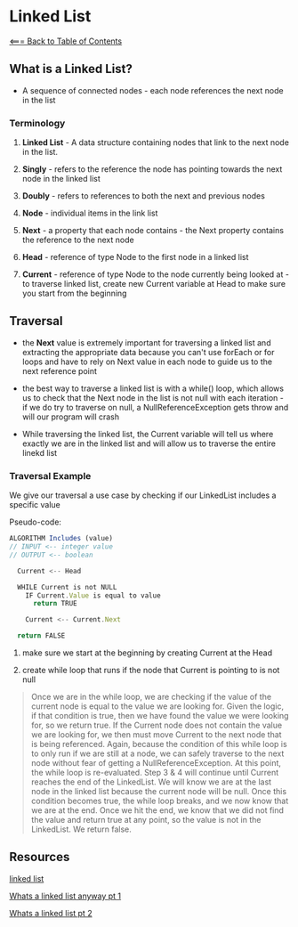 # Linked List

[<=== Back to Table of Contents](https://peterjast.github.io/reading-notes/)

## What is a Linked List?

* A sequence of connected nodes - each node references the next node in the list

### Terminology

1. **Linked List** - A data structure containing nodes that link to the next node in the list.

1. **Singly** - refers to the reference the node has pointing towards the next node in the linked list

1. **Doubly** - refers to references to both the next and previous nodes

1. **Node** - individual items in the link list

1. **Next** - a property that each node contains - the Next property contains the reference to the next node

1. **Head** - reference of type Node to the first node in a linked list

1. **Current** - reference of type Node to the node currently being looked at - to traverse linked list, create new Current variable at Head to make sure you start from the beginning

## Traversal

* the **Next** value is extremely important for traversing a linked list and extracting the appropriate data because you can't use forEach or for loops and have to rely on Next value in each node to guide us to the next reference point

* the best way to traverse a linked list is with a while() loop, which allows us to check that the Next node in the list is not null with each iteration - if we do try to traverse on null, a NullReferenceException gets throw and will our program will crash

* While traversing the linked list, the Current variable will tell us where exactly we are in the linked list and will allow us to traverse the entire linekd list

### Traversal Example 

We give our traversal a use case by checking if our LinkedList includes a specific value

Pseudo-code:

```javascript
ALGORITHM Includes (value)
// INPUT <-- integer value
// OUTPUT <-- boolean

  Current <-- Head

  WHILE Current is not NULL
    IF Current.Value is equal to value
      return TRUE

    Current <-- Current.Next

  return FALSE
```

1. make sure we start at the beginning by creating Current at the Head

1. create while loop that runs if the node that Current is pointing to is not null

> Once we are in the while loop, we are checking if the value of the current node is equal to the value we are looking for. Given the logic, if that condition is true, then we have found the value we were looking for, so we return true.
> If the Current node does not contain the value we are looking for, we then must move Current to the next node that is being referenced. Again, because the condition of this while loop is to only run if we are still at a node, we can safely traverse to the next node without fear of getting a NullReferenceException.
> At this point, the while loop is re-evaluated. Step 3 & 4 will continue until Current reaches the end of the LinkedList. We will know we are at the last node in the linked list because the current node will be null. Once this condition becomes true, the while loop breaks, and we now know that we are at the end.
> Once we hit the end, we know that we did not find the value and return true at any point, so the value is not in the LinkedList. We return false.

## Resources

[linked list](https://codefellows.github.io/common_curriculum/data_structures_and_algorithms/Code_401/class-05/resources/singly_linked_list.html)

[Whats a linked list anyway pt 1](https://medium.com/basecs/whats-a-linked-list-anyway-part-1-d8b7e6508b9d)

[Whats a linked list pt 2](https://medium.com/basecs/whats-a-linked-list-anyway-part-2-131d96f71996)